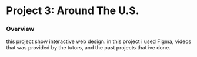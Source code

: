 # Project 3: Around The U.S.

### Overview

this project show interactive web design.
in this project i used Figma, videos that was provided by the tutors, and the past projects that ive done.
